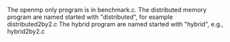 
The openmp only program is in benchmark.c.
The distributed memory program are named started with "distributed", for example distributed2by2.c
The hybrid program are named started with "hybrid", e.g., hybrid2by2.c
